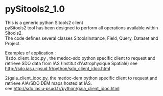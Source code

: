 pySitools2_1.0
==============
This is a generic python Sitools2 client<br>
pySitools2 tool has been designed to perform all operations available within Sitools2.<br>
The code defines several classes SitoolsInstance, Field, Query, Dataset and Project. 

Examples of application :<br> 
1)sdo_client_idoc.py , the medoc-sdo python specific client to request and retrieve SDO data from IAS (Institut d'Astrophysique Spatiale)
see http://sdo.ias.u-psud.fr/python/sdo_client_idoc.html

2)gaia_client_idoc.py, the medoc-dem python specific client to request and retrieve AIA/SDO DEM maps hosted at IAS.<br>
see http://sdo.ias.u-psud.fr/python/gaia_client_idoc.html


